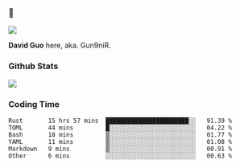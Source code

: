 ### 👋

![](https://komarev.com/ghpvc/?username=Gun9niR&label=Total+Views)

**David Guo** here, aka. Gun9niR.

### Github Stats

<img src="https://github-readme-stats.vercel.app/api?username=Gun9niR&count_private=true&show_icons=true&theme=vue-dark&hide_title=true">

### Coding Time

<!--START_SECTION:waka-->

```text
Rust       15 hrs 57 mins  ███████████████████████░░   91.39 %
TOML       44 mins         █░░░░░░░░░░░░░░░░░░░░░░░░   04.22 %
Bash       18 mins         ▒░░░░░░░░░░░░░░░░░░░░░░░░   01.77 %
YAML       11 mins         ▒░░░░░░░░░░░░░░░░░░░░░░░░   01.08 %
Markdown   9 mins          ▒░░░░░░░░░░░░░░░░░░░░░░░░   00.91 %
Other      6 mins          ░░░░░░░░░░░░░░░░░░░░░░░░░   00.63 %
```

<!--END_SECTION:waka-->

